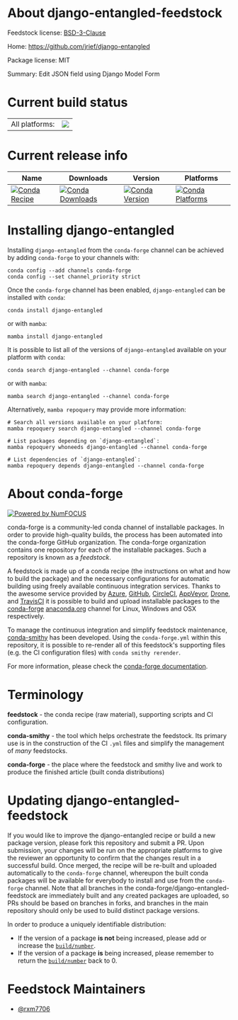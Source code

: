 About django-entangled-feedstock
================================

Feedstock license: [BSD-3-Clause](https://github.com/conda-forge/django-entangled-feedstock/blob/main/LICENSE.txt)

Home: https://github.com/jrief/django-entangled

Package license: MIT

Summary: Edit JSON field using Django Model Form

Current build status
====================


<table><tr><td>All platforms:</td>
    <td>
      <a href="https://dev.azure.com/conda-forge/feedstock-builds/_build/latest?definitionId=21137&branchName=main">
        <img src="https://dev.azure.com/conda-forge/feedstock-builds/_apis/build/status/django-entangled-feedstock?branchName=main">
      </a>
    </td>
  </tr>
</table>

Current release info
====================

| Name | Downloads | Version | Platforms |
| --- | --- | --- | --- |
| [![Conda Recipe](https://img.shields.io/badge/recipe-django--entangled-green.svg)](https://anaconda.org/conda-forge/django-entangled) | [![Conda Downloads](https://img.shields.io/conda/dn/conda-forge/django-entangled.svg)](https://anaconda.org/conda-forge/django-entangled) | [![Conda Version](https://img.shields.io/conda/vn/conda-forge/django-entangled.svg)](https://anaconda.org/conda-forge/django-entangled) | [![Conda Platforms](https://img.shields.io/conda/pn/conda-forge/django-entangled.svg)](https://anaconda.org/conda-forge/django-entangled) |

Installing django-entangled
===========================

Installing `django-entangled` from the `conda-forge` channel can be achieved by adding `conda-forge` to your channels with:

```
conda config --add channels conda-forge
conda config --set channel_priority strict
```

Once the `conda-forge` channel has been enabled, `django-entangled` can be installed with `conda`:

```
conda install django-entangled
```

or with `mamba`:

```
mamba install django-entangled
```

It is possible to list all of the versions of `django-entangled` available on your platform with `conda`:

```
conda search django-entangled --channel conda-forge
```

or with `mamba`:

```
mamba search django-entangled --channel conda-forge
```

Alternatively, `mamba repoquery` may provide more information:

```
# Search all versions available on your platform:
mamba repoquery search django-entangled --channel conda-forge

# List packages depending on `django-entangled`:
mamba repoquery whoneeds django-entangled --channel conda-forge

# List dependencies of `django-entangled`:
mamba repoquery depends django-entangled --channel conda-forge
```


About conda-forge
=================

[![Powered by
NumFOCUS](https://img.shields.io/badge/powered%20by-NumFOCUS-orange.svg?style=flat&colorA=E1523D&colorB=007D8A)](https://numfocus.org)

conda-forge is a community-led conda channel of installable packages.
In order to provide high-quality builds, the process has been automated into the
conda-forge GitHub organization. The conda-forge organization contains one repository
for each of the installable packages. Such a repository is known as a *feedstock*.

A feedstock is made up of a conda recipe (the instructions on what and how to build
the package) and the necessary configurations for automatic building using freely
available continuous integration services. Thanks to the awesome service provided by
[Azure](https://azure.microsoft.com/en-us/services/devops/), [GitHub](https://github.com/),
[CircleCI](https://circleci.com/), [AppVeyor](https://www.appveyor.com/),
[Drone](https://cloud.drone.io/welcome), and [TravisCI](https://travis-ci.com/)
it is possible to build and upload installable packages to the
[conda-forge](https://anaconda.org/conda-forge) [anaconda.org](https://anaconda.org/)
channel for Linux, Windows and OSX respectively.

To manage the continuous integration and simplify feedstock maintenance,
[conda-smithy](https://github.com/conda-forge/conda-smithy) has been developed.
Using the ``conda-forge.yml`` within this repository, it is possible to re-render all of
this feedstock's supporting files (e.g. the CI configuration files) with ``conda smithy rerender``.

For more information, please check the [conda-forge documentation](https://conda-forge.org/docs/).

Terminology
===========

**feedstock** - the conda recipe (raw material), supporting scripts and CI configuration.

**conda-smithy** - the tool which helps orchestrate the feedstock.
                   Its primary use is in the construction of the CI ``.yml`` files
                   and simplify the management of *many* feedstocks.

**conda-forge** - the place where the feedstock and smithy live and work to
                  produce the finished article (built conda distributions)


Updating django-entangled-feedstock
===================================

If you would like to improve the django-entangled recipe or build a new
package version, please fork this repository and submit a PR. Upon submission,
your changes will be run on the appropriate platforms to give the reviewer an
opportunity to confirm that the changes result in a successful build. Once
merged, the recipe will be re-built and uploaded automatically to the
`conda-forge` channel, whereupon the built conda packages will be available for
everybody to install and use from the `conda-forge` channel.
Note that all branches in the conda-forge/django-entangled-feedstock are
immediately built and any created packages are uploaded, so PRs should be based
on branches in forks, and branches in the main repository should only be used to
build distinct package versions.

In order to produce a uniquely identifiable distribution:
 * If the version of a package **is not** being increased, please add or increase
   the [``build/number``](https://docs.conda.io/projects/conda-build/en/latest/resources/define-metadata.html#build-number-and-string).
 * If the version of a package **is** being increased, please remember to return
   the [``build/number``](https://docs.conda.io/projects/conda-build/en/latest/resources/define-metadata.html#build-number-and-string)
   back to 0.

Feedstock Maintainers
=====================

* [@rxm7706](https://github.com/rxm7706/)

